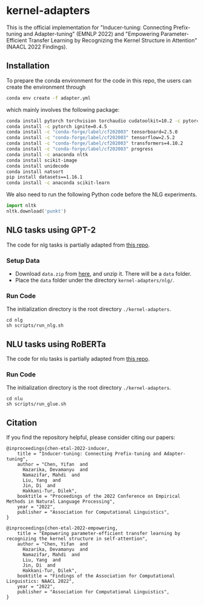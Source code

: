 # kernel-adapters
This is the official implementation for "Inducer-tuning: Connecting Prefix-tuning and Adapter-tuning" (EMNLP 2022) and "Empowering Parameter-Efficient Transfer Learning by Recognizing the Kernel Structure in Attention" (NAACL 2022 Findings).

## Installation

To prepare the conda environment for the code in this repo, the users can create the environment through
```sh
conda env create -f adapter.yml
```
which mainly involves the following package:
```sh
conda install pytorch torchvision torchaudio cudatoolkit=10.2 -c pytorch
conda install -c pytorch ignite=0.4.5
conda install -c "conda-forge/label/cf202003" tensorboard=2.5.0
conda install -c "conda-forge/label/cf202003" tensorflow=2.5.2
conda install -c "conda-forge/label/cf202003" transformers=4.10.2
conda install -c "conda-forge/label/cf202003" progress
conda install -c anaconda nltk
conda install scikit-image
conda install unidecode
conda install natsort
pip install datasets==1.16.1
conda install -c anaconda scikit-learn
```
We also need to run the following Python code before the NLG experiments.
```python
import nltk
nltk.download('punkt')
```

## NLG tasks using GPT-2

The code for nlg tasks is partially adapted from [this repo](https://github.com/zlinao/VGLM).

### Setup Data

- Download `data.zip` from [here](https://1drv.ms/u/s!AqsZ7ICy6kBI41-2ALmXJh3qV_l_?e=cjaJhJ), and unzip it. There will be a `data` folder.
- Place the `data` folder under the directory `kernel-adapters/nlg/`.

### Run Code

The initialization directory is the root directory `./kernel-adapters`.

```
cd nlg
sh scripts/run_nlg.sh
```

## NLU tasks using RoBERTa

The code for nlu tasks is partially adapted from [this repo](https://github.com/jxhe/unify-parameter-efficient-tuning).

### Run Code

The initialization directory is the root directory `./kernel-adapters`.

```
cd nlu
sh scripts/run_glue.sh
```

## Citation

If you find the repository helpful, please consider citing our papers:

```
@inproceedings{chen-etal-2022-inducer,
    title = "Inducer-tuning: Connecting Prefix-tuning and Adapter-tuning",
    author = "Chen, Yifan  and
      Hazarika, Devamanyu  and
      Namazifar, Mahdi  and
      Liu, Yang  and
      Jin, Di  and
      Hakkani-Tur, Dilek",
    booktitle = "Proceedings of the 2022 Conference on Empirical Methods in Natural Language Processing",
    year = "2022",
    publisher = "Association for Computational Linguistics",
}
```

```
@inproceedings{chen-etal-2022-empowering,
    title = "Empowering parameter-efficient transfer learning by recognizing the kernel structure in self-attention",
    author = "Chen, Yifan  and
      Hazarika, Devamanyu  and
      Namazifar, Mahdi  and
      Liu, Yang  and
      Jin, Di  and
      Hakkani-Tur, Dilek",
    booktitle = "Findings of the Association for Computational Linguistics: NAACL 2022",
    year = "2022",
    publisher = "Association for Computational Linguistics",
}
```
